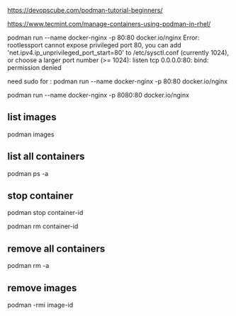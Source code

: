 https://devopscube.com/podman-tutorial-beginners/

https://www.tecmint.com/manage-containers-using-podman-in-rhel/


podman run --name docker-nginx -p 80:80 docker.io/nginx
Error: rootlessport cannot expose privileged port 80, you can add 'net.ipv4.ip_unprivileged_port_start=80' to /etc/sysctl.conf (currently 1024), or choose a larger port number (>= 1024): listen tcp 0.0.0.0:80: bind: permission denied

need sudo for : podman run --name docker-nginx -p 80:80 docker.io/nginx

podman  run --name docker-nginx -p 8080:80 docker.io/nginx

## list images

podman images

## list all containers

podman ps -a

## stop container

podman stop container-id

podman rm container-id

## remove all containers

podman rm -a

## remove images

podman -rmi image-id
